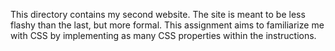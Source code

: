 This directory contains my second website. The site is meant to be less flashy than the last, but more formal. 
This assignment aims to familiarize me with CSS by implementing as many CSS properties within the instructions.
